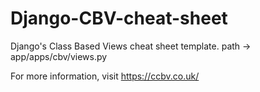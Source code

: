 # Django-CBV-cheat-sheet
Django's Class Based Views cheat sheet template.
path -> app/apps/cbv/views.py


For more information, visit https://ccbv.co.uk/
